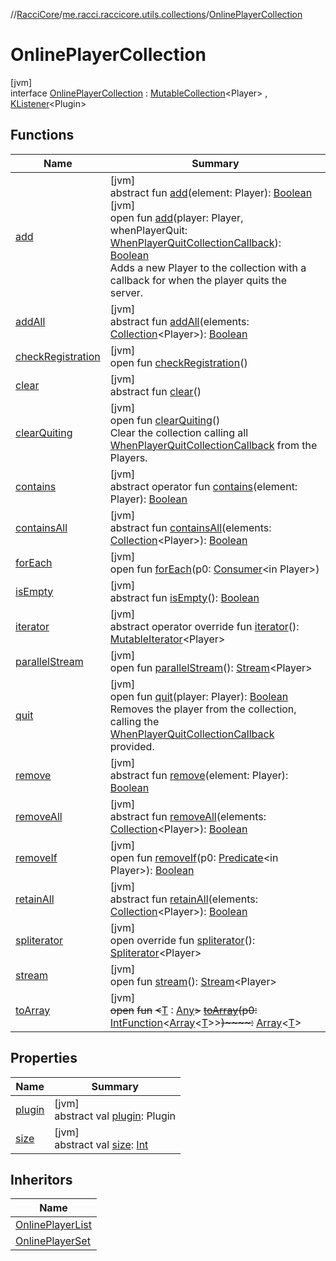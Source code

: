 //[RacciCore](../../../index.md)/[me.racci.raccicore.utils.collections](../index.md)/[OnlinePlayerCollection](index.md)

# OnlinePlayerCollection

[jvm]\
interface [OnlinePlayerCollection](index.md) : [MutableCollection](https://kotlinlang.org/api/latest/jvm/stdlib/kotlin.collections/-mutable-collection/index.html)&lt;Player&gt; , [KListener](../../me.racci.raccicore.utils.extensions/-k-listener/index.md)&lt;Plugin&gt;

## Functions

| Name | Summary |
|---|---|
| [add](index.md#-1363033720%2FFunctions%2F-519281799) | [jvm]<br>abstract fun [add](index.md#-1363033720%2FFunctions%2F-519281799)(element: Player): [Boolean](https://kotlinlang.org/api/latest/jvm/stdlib/kotlin/-boolean/index.html)<br>[jvm]<br>open fun [add](add.md)(player: Player, whenPlayerQuit: [WhenPlayerQuitCollectionCallback](../index.md#770480590%2FClasslikes%2F-519281799)): [Boolean](https://kotlinlang.org/api/latest/jvm/stdlib/kotlin/-boolean/index.html)<br>Adds a new Player to the collection with a callback for when the player quits the server. |
| [addAll](index.md#1674017175%2FFunctions%2F-519281799) | [jvm]<br>abstract fun [addAll](index.md#1674017175%2FFunctions%2F-519281799)(elements: [Collection](https://kotlinlang.org/api/latest/jvm/stdlib/kotlin.collections/-collection/index.html)&lt;Player&gt;): [Boolean](https://kotlinlang.org/api/latest/jvm/stdlib/kotlin/-boolean/index.html) |
| [checkRegistration](check-registration.md) | [jvm]<br>open fun [checkRegistration](check-registration.md)() |
| [clear](index.md#1405312578%2FFunctions%2F-519281799) | [jvm]<br>abstract fun [clear](index.md#1405312578%2FFunctions%2F-519281799)() |
| [clearQuiting](clear-quiting.md) | [jvm]<br>open fun [clearQuiting](clear-quiting.md)()<br>Clear the collection calling all [WhenPlayerQuitCollectionCallback](../index.md#770480590%2FClasslikes%2F-519281799) from the Players. |
| [contains](index.md#-1747698034%2FFunctions%2F-519281799) | [jvm]<br>abstract operator fun [contains](index.md#-1747698034%2FFunctions%2F-519281799)(element: Player): [Boolean](https://kotlinlang.org/api/latest/jvm/stdlib/kotlin/-boolean/index.html) |
| [containsAll](index.md#-955304675%2FFunctions%2F-519281799) | [jvm]<br>abstract fun [containsAll](index.md#-955304675%2FFunctions%2F-519281799)(elements: [Collection](https://kotlinlang.org/api/latest/jvm/stdlib/kotlin.collections/-collection/index.html)&lt;Player&gt;): [Boolean](https://kotlinlang.org/api/latest/jvm/stdlib/kotlin/-boolean/index.html) |
| [forEach](index.md#-1461011823%2FFunctions%2F-519281799) | [jvm]<br>open fun [forEach](index.md#-1461011823%2FFunctions%2F-519281799)(p0: [Consumer](https://docs.oracle.com/javase/8/docs/api/java/util/function/Consumer.html)&lt;in Player&gt;) |
| [isEmpty](index.md#-719293276%2FFunctions%2F-519281799) | [jvm]<br>abstract fun [isEmpty](index.md#-719293276%2FFunctions%2F-519281799)(): [Boolean](https://kotlinlang.org/api/latest/jvm/stdlib/kotlin/-boolean/index.html) |
| [iterator](index.md#1177836957%2FFunctions%2F-519281799) | [jvm]<br>abstract operator override fun [iterator](index.md#1177836957%2FFunctions%2F-519281799)(): [MutableIterator](https://kotlinlang.org/api/latest/jvm/stdlib/kotlin.collections/-mutable-iterator/index.html)&lt;Player&gt; |
| [parallelStream](index.md#-1592339412%2FFunctions%2F-519281799) | [jvm]<br>open fun [parallelStream](index.md#-1592339412%2FFunctions%2F-519281799)(): [Stream](https://docs.oracle.com/javase/8/docs/api/java/util/stream/Stream.html)&lt;Player&gt; |
| [quit](quit.md) | [jvm]<br>open fun [quit](quit.md)(player: Player): [Boolean](https://kotlinlang.org/api/latest/jvm/stdlib/kotlin/-boolean/index.html)<br>Removes the player from the collection, calling the [WhenPlayerQuitCollectionCallback](../index.md#770480590%2FClasslikes%2F-519281799) provided. |
| [remove](index.md#-1832428191%2FFunctions%2F-519281799) | [jvm]<br>abstract fun [remove](index.md#-1832428191%2FFunctions%2F-519281799)(element: Player): [Boolean](https://kotlinlang.org/api/latest/jvm/stdlib/kotlin/-boolean/index.html) |
| [removeAll](index.md#1885396784%2FFunctions%2F-519281799) | [jvm]<br>abstract fun [removeAll](index.md#1885396784%2FFunctions%2F-519281799)(elements: [Collection](https://kotlinlang.org/api/latest/jvm/stdlib/kotlin.collections/-collection/index.html)&lt;Player&gt;): [Boolean](https://kotlinlang.org/api/latest/jvm/stdlib/kotlin/-boolean/index.html) |
| [removeIf](index.md#-1875219347%2FFunctions%2F-519281799) | [jvm]<br>open fun [removeIf](index.md#-1875219347%2FFunctions%2F-519281799)(p0: [Predicate](https://docs.oracle.com/javase/8/docs/api/java/util/function/Predicate.html)&lt;in Player&gt;): [Boolean](https://kotlinlang.org/api/latest/jvm/stdlib/kotlin/-boolean/index.html) |
| [retainAll](index.md#-667323121%2FFunctions%2F-519281799) | [jvm]<br>abstract fun [retainAll](index.md#-667323121%2FFunctions%2F-519281799)(elements: [Collection](https://kotlinlang.org/api/latest/jvm/stdlib/kotlin.collections/-collection/index.html)&lt;Player&gt;): [Boolean](https://kotlinlang.org/api/latest/jvm/stdlib/kotlin/-boolean/index.html) |
| [spliterator](index.md#1956926474%2FFunctions%2F-519281799) | [jvm]<br>open override fun [spliterator](index.md#1956926474%2FFunctions%2F-519281799)(): [Spliterator](https://docs.oracle.com/javase/8/docs/api/java/util/Spliterator.html)&lt;Player&gt; |
| [stream](index.md#135225651%2FFunctions%2F-519281799) | [jvm]<br>open fun [stream](index.md#135225651%2FFunctions%2F-519281799)(): [Stream](https://docs.oracle.com/javase/8/docs/api/java/util/stream/Stream.html)&lt;Player&gt; |
| [toArray](index.md#-1215154575%2FFunctions%2F-519281799) | [jvm]<br>~~open~~ ~~fun~~ ~~&lt;~~[T](index.md#-1215154575%2FFunctions%2F-519281799) : [Any](https://kotlinlang.org/api/latest/jvm/stdlib/kotlin/-any/index.html)~~&gt;~~ [~~toArray~~](index.md#-1215154575%2FFunctions%2F-519281799)~~(~~~~p0~~~~:~~ [IntFunction](https://docs.oracle.com/javase/8/docs/api/java/util/function/IntFunction.html)&lt;[Array](https://kotlinlang.org/api/latest/jvm/stdlib/kotlin/-array/index.html)&lt;[T](index.md#-1215154575%2FFunctions%2F-519281799)&gt;&gt;~~)~~~~:~~ [Array](https://kotlinlang.org/api/latest/jvm/stdlib/kotlin/-array/index.html)&lt;[T](index.md#-1215154575%2FFunctions%2F-519281799)&gt; |

## Properties

| Name | Summary |
|---|---|
| [plugin](../../me.racci.raccicore.utils.extensions/-with-plugin/plugin.md) | [jvm]<br>abstract val [plugin](../../me.racci.raccicore.utils.extensions/-with-plugin/plugin.md): Plugin |
| [size](index.md#-113084078%2FProperties%2F-519281799) | [jvm]<br>abstract val [size](index.md#-113084078%2FProperties%2F-519281799): [Int](https://kotlinlang.org/api/latest/jvm/stdlib/kotlin/-int/index.html) |

## Inheritors

| Name |
|---|
| [OnlinePlayerList](../-online-player-list/index.md) |
| [OnlinePlayerSet](../-online-player-set/index.md) |
